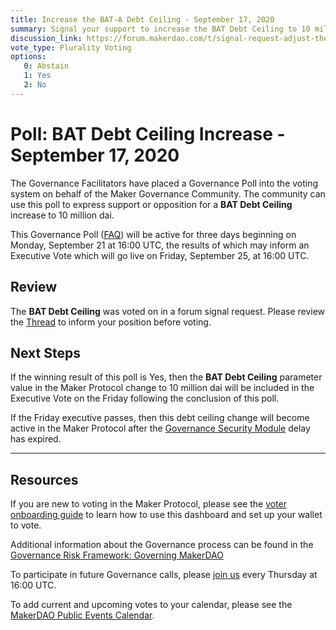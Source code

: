 ```yaml
---
title: Increase the BAT-A Debt Ceiling - September 17, 2020
summary: Signal your support to increase the BAT Debt Ceiling to 10 million dai
discussion_link: https://forum.makerdao.com/t/signal-request-adjust-the-bat-debt-ceiling/3919/3
vote_type: Plurality Voting
options:
   0: Abstain
   1: Yes
   2: No
---
```

# Poll: BAT Debt Ceiling Increase - September 17, 2020

The Governance Facilitators have placed a Governance Poll into the voting system on behalf of the Maker Governance Community. The community can use this poll to express support or opposition for a **BAT Debt Ceiling** increase to 10 million dai.

This Governance Poll ([FAQ](https://community-development.makerdao.com/makerdao-scd-faqs/scd-faqs/governance)) will be active for three days beginning on Monday, September 21 at 16:00 UTC, the results of which may inform an Executive Vote which will go live on Friday, September 25, at 16:00 UTC.

## Review

The **BAT Debt Ceiling** was voted on in a forum signal request. Please review the [Thread](https://forum.makerdao.com/t/signal-request-adjust-the-bat-debt-ceiling/3919/3) to inform your position before voting.

## Next Steps

If the winning result of this poll is Yes, then the **BAT Debt Ceiling** parameter value in the Maker Protocol change to 10 million dai will be included in the Executive Vote on the Friday following the conclusion of this poll. 

If the Friday executive passes, then this debt ceiling change will become active in the Maker Protocol after the [Governance Security Module](https://forum.makerdao.com/tag/govsec-module) delay has expired.

---

## Resources

If you are new to voting in the Maker Protocol, please see the [voter onboarding guide](https://community-development.makerdao.com/onboarding/voter-onboarding) to learn how to use this dashboard and set up your wallet to vote.

Additional information about the Governance process can be found in the [Governance Risk Framework: Governing MakerDAO](https://community-development.makerdao.com/governance/governance-risk-framework)

To participate in future Governance calls, please [join us](https://community-development.makerdao.com/governance/governance-and-risk-meetings) every Thursday at 16:00 UTC.

To add current and upcoming votes to your calendar, please see the [MakerDAO Public Events Calendar](https://calendar.google.com/calendar/embed?src=makerdao.com_3efhm2ghipksegl009ktniomdk%40group.calendar.google.com&ctz=America%2FLos_Angeles).
